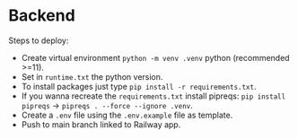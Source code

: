 # Backend

Steps to deploy:

- Create virtual environment `python -m venv .venv` python (recommended >=11).
- Set in `runtime.txt` the python version.
- To install packages just type `pip install -r requirements.txt`.
- If you wanna recreate the `requirements.txt` install pipreqs: `pip install pipreqs` -> `pipreqs . --force --ignore .venv`.
- Create a `.env` file using the `.env.example` file as template.
- Push to main branch linked to Railway app.
